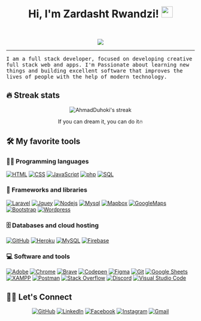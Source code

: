 <h1 align="center">
Hi, I'm Zardasht Rwandzi!
  <img src="https://media.giphy.com/media/hvRJCLFzcasrR4ia7z/giphy.gif" width="30"></h1>
<br/>

<p align="center">
  <img src="https://readme-typing-svg.herokuapp.com?lines=Software+Engineer;Full+-+Stack+Web+Developer;Always%20learning%20new%20things&center=true&width=380&height=45">
</p>
<hr/>
<samp>
I am a full stack developer, focused on developing creative full stack web and apps. I'm Passionate about learning new things and building excellent software that improves the lives of people with the help of modern technology.
</samp>

## 🔥 Streak stats

<p align="center">
    <img title="🔥 Get streak stats for your profile at git.io/streak-stats" alt="AhmadDuhoki's streak" src="https://github-readme-streak-stats.herokuapp.com/?user=HamaSarbast-1997&theme=monokai-metallian&hide_border=true"/>
  <p align="center"> If you can dream it, you can do it🔥 </p>
</p>


## 🛠️ My favorite tools

### 👨‍💻 Programming languages

<p>
    <a href="#"><img alt="HTML" src="https://img.shields.io/badge/HTML%20-%23E34F26.svg?logo=html5&logoColor=white"></a>
    <a href="#"><img alt="CSS" src="https://img.shields.io/badge/CSS%20-%231572B6.svg?logo=css3&logoColor=white"></a>
    <a href="#"><img alt="JavaScript" src="https://img.shields.io/badge/JavaScript%20-%23F7DF1E.svg?logo=javascript&logoColor=black"></a>
      <a href="#"><img alt="php" src="https://img.shields.io/badge/PHP-777BB4?style=for-the-badge&logo=php&logoColor=white"></a>
    <a href="#"><img alt="SQL" src="https://img.shields.io/badge/SQL%20-%23025E8C.svg?logo=amazon-dynamodb&logoColor=white"></a>

### 🧰 Frameworks and libraries

<p>
  	 <a href="#"><img alt="Laravel" src="https://img.shields.io/badge/Laravel-FF2D20?style=for-the-badge&logo=laravel&logoColor=white"></a>
	<a href="#"><img alt="Jquey" src="https://img.shields.io/badge/jQuery-0769AD?style=for-the-badge&logo=jquery&logoColor=white"></a>
	<a href="#"><img alt="Nodejs" src="https://img.shields.io/badge/Node.js-43853D?style=for-the-badge&logo=node.js&logoColor=white"></a>
	<a href="#"><img alt="Mysql" src="https://img.shields.io/badge/MySQL-00000F?style=for-the-badge&logo=mysql&logoColor=white"></a>
    <a href="#"><img alt="Mapbox" src="https://img.shields.io/badge/Mapbox-000000.svg?logo=mapbox&logoColor=white"></a>
    <a href="#"><img alt="GoogleMaps" src="https://img.shields.io/badge/GoogleMaps-3DDC84?logo=googlemaps&logoColor=white"></a>
    <a href="#"><img alt="Bootstrap" src="https://img.shields.io/badge/Bootstrap%20-%23FF6F00.svg?logo=bootstrap&logoColor=white"></a>
    <a href="#"><img alt="Wordpress" src="https://img.shields.io/badge/Wordpress-21759B?logo=wordpress&logoColor=white"></a>
</p>

### 🗄️ Databases and cloud hosting

<p>
    <a href="#"><img alt="GitHub" src="https://img.shields.io/badge/GitHub-%23327FC7.svg?logo=github&logoColor=white"></a>
    <a href="#"><img alt="Heroku" src="https://img.shields.io/badge/Heroku%20-%23430098.svg?logo=heroku&logoColor=white"></a>
    <a href="#"><img alt="MySQL" src="https://img.shields.io/badge/MySQL-%2300f.svg?logo=mysql&logoColor=white"></a>
    <a href="#"><img alt="Firebase" src ="https://img.shields.io/badge/Firebase-%23316192.svg?logo=firebase&logoColor=white"></a>
</p>

### 💻 Software and tools

<p>
    <a href="#"><img alt="Adobe" src="https://img.shields.io/badge/Adobe%20-%23FF0000.svg?logo=adobe&logoColor=white"></a>
    <a href="#"><img alt="Chrome" src="https://img.shields.io/badge/Chrome-3DDC84?logo=google-chrome&logoColor=white"></a>
    <a href="#"><img alt="Brave" src="https://img.shields.io/badge/-Brave-FB542B?logo=brave&logoColor=white"></a>
    <a href="#"><img alt="Codepen" src="https://img.shields.io/badge/Codepen-000000.svg?logo=codepen&logoColor=white"></a>
    <a href="#"><img alt="Figma" src="https://img.shields.io/badge/-Figma-141E24?logo=figma&logoColor=white"></a>
    <a href="#"><img alt="Git" src="https://img.shields.io/badge/Git%20-%23F05033.svg?logo=git&logoColor=white"></a>
    <a href="#"><img alt="Google Sheets" src="https://img.shields.io/badge/Google%20Sheets%20-%2334A853.svg?logo=google%20sheets&logoColor=white"></a>
    <a href="#"><img alt="XAMPP" src="https://img.shields.io/badge/XAMPP%20-%23F37626.svg?logo=xampp&logoColor=white"></a>
    <a href="#"><img alt="Postman" src="https://img.shields.io/badge/Postman-FF6C37?logo=postman&logoColor=white"></a>
    <a href="#"><img alt="Stack Overflow" src="https://img.shields.io/badge/-Stack%20Overflow-FE7A16?logo=stack-overflow&logoColor=white"></a>
    <a href="#"><img alt="Discord" src="https://img.shields.io/badge/-Discord-302E31?logo=discord&logoColor=white"></a>
    <a href="#"><img alt="Visual Studio Code" src="https://img.shields.io/badge/Visual%20Studio%20Code-0078d7.svg?logo=visual-studio-code&logoColor=white"></a>
</p>




## 🙋‍♂️ Let's Connect
<p align="center">
<!-- 	<a href="#" target="_blank"><img src="#" alt="Portfolio"/></a> -->
	<a href="https://github.com/codezardasht" target="_blank"><img src="https://img.icons8.com/bubbles/50/000000/github.png" alt="GitHub"/></a>
	<a href="https://www.linkedin.com/in/zardasht-rwandzi-86a883217/" target="_blank"><img src="https://img.icons8.com/bubbles/50/000000/linkedin.png" alt="LinkedIn"/></a>
	<a href="https://www.facebook.com/zardasht.rwandzi/" target="_blank"><img src="https://img.icons8.com/bubbles/50/000000/facebook-new.png" alt="Facebook"/></a>
	<a href="https://www.instagram.com/zardasht_rwandzi/" target="_blank"><img src="https://img.icons8.com/bubbles/50/000000/instagram.png" alt="Instagram"/></a>
	<a href="mailto:zardashtismael99@gmail.com" target="_blank"><img src="https://img.icons8.com/bubbles/50/000000/gmail.png" alt="Gmail"/></a>
</p>

